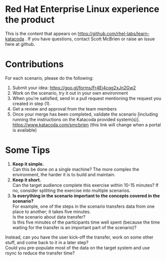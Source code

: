 # Red Hat Enterprise Linux experience the product
This is the content that appears on https://github.com/rhel-labs/learn-katacoda .  If you have questions, contact Scott McBrien or raise an issue here at github.

# Contributions
For each scenario, please do the following:
1. Submit your idea: https://goo.gl/forms/Fr4Ej4cqg2xJn2Gw2
2. Work on the scenario, try it out in your own environment
3. When you're satisfied, send in a pull request mentioning the request you created in step (1).
4. Get a review and approval from the team members
5. Once your merge has been completed, validate the scenario [including running the instructions on the Katacoda provided system(s)].  https://www.katacoda.com/smcbrien (this link will change when a portal is available)

# Some Tips
1. **Keep it simple.**    
Can this be done on a single machine? The more complex the environment, the harder it is to build and maintain.
2. **Keep it short.**    
Can the target audience complete this exercise within 10-15 minutes? If no, consider splitting the exercise into multiple scenarios.
3. **Is everything in the scenario important to the concepts covered in the scenario?**   
For example, one of the steps in the scenario transfers data from one place to another; it takes five minutes.    
Is the scenario about data transfer?   
Is this five minutes of the participants time well spent (because the time waiting for the transfer is an important part of the scenario)?    

Instead, can you have the user kick-off the transfer, work on some other stuff, and come back to it in a later step?    
Could you pre-populate most of the data on the target system and use rsync to reduce the transfer time?
